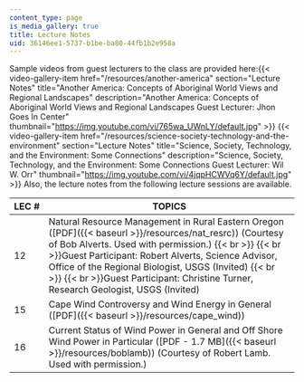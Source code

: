 ```yaml
---
content_type: page
is_media_gallery: true
title: Lecture Notes
uid: 36146ee1-5737-b1be-ba80-44fb1b2e958a
---
```


Sample videos from guest lecturers to the class are provided here:{{< video-gallery-item href="/resources/another-america" section="Lecture Notes" title="Another America: Concepts of Aboriginal World Views and Regional Landscapes" description="Another America: Concepts of Aboriginal World Views and Regional Landscapes Guest Lecturer: Jhon Goes In Center" thumbnail="https://img.youtube.com/vi/765wa_UWnLY/default.jpg" >}} {{< video-gallery-item href="/resources/science-society-technology-and-the-environment" section="Lecture Notes" title="Science, Society, Technology, and the Environment: Some Connections" description="Science, Society, Technology, and the Environment: Some Connections Guest Lecturer: Wil W. Orr" thumbnail="https://img.youtube.com/vi/4jqpHCWVq6Y/default.jpg" >}}
Also, the lecture notes from the following lecture sessions are available.

| LEC # | TOPICS |
| --- | --- |
| 12 | Natural Resource Management in Rural Eastern Oregon ([PDF]({{< baseurl >}}/resources/nat_resrc)) (Courtesy of Bob Alverts. Used with permission.)  {{< br >}}  {{< br >}}Guest Participant: Robert Alverts, Science Advisor, Office of the Regional Biologist, USGS (Invited)  {{< br >}}  {{< br >}}Guest Participant: Christine Turner, Research Geologist, USGS (Invited) |
| 15 | Cape Wind Controversy and Wind Energy in General ([PDF]({{< baseurl >}}/resources/cape_wind)) |
| 16 | Current Status of Wind Power in General and Off Shore Wind Power in Particular ([PDF - 1.7 MB]({{< baseurl >}}/resources/boblamb)) (Courtesy of Robert Lamb. Used with permission.)